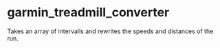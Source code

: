 # garmin_treadmill_converter
Takes an array of intervalls and rewrites the speeds and distances of the run.
